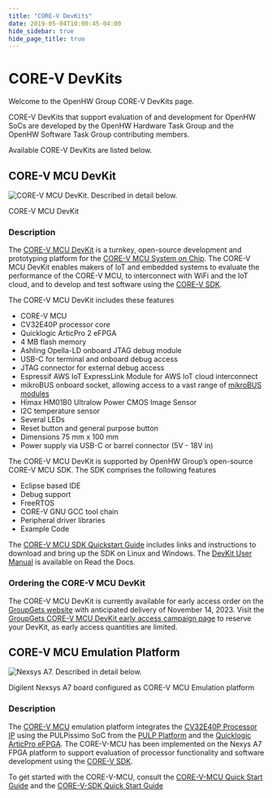 ```yaml
---
title: "CORE-V DevKits"
date: 2019-05-04T10:00:45-04:00
hide_sidebar: true
hide_page_title: true
---
```


# CORE-V DevKits

Welcome to the OpenHW Group CORE-V DevKits page.

CORE-V DevKits that support evaluation of and development for OpenHW SoCs are developed by the OpenHW Hardware Task Group and the OpenHW Software Task Group contributing members.

Available CORE-V DevKits are listed below.

## CORE-V MCU DevKit

![CORE-V MCU DevKit. Described in detail below.](/images/core-v-devkits/core-v-mcu-devkit-top.png)

CORE-V MCU DevKit

### Description

The [CORE-V MCU DevKit](https://github.com/openhwgroup/core-v-mcu-devkit) is a turnkey, open-source development and prototyping platform for the [CORE-V MCU System on Chip](https://github.com/openhwgroup/core-v-mcu). The CORE-V MCU DevKit enables makers of IoT and embedded systems to evaluate the performance of the CORE-V MCU, to interconnect with WiFi and the IoT cloud, and to develop and test software using the [CORE-V SDK](https://github.com/openhwgroup/core-v-sdk).

The CORE-V MCU DevKit includes these features

- CORE-V MCU
- CV32E40P processor core
- Quicklogic ArticPro 2 eFPGA
- 4 MB flash memory
- Ashling Opella-LD onboard JTAG debug module
- USB-C for terminal and onboard debug access
- JTAG connector for external debug access
- Espressif AWS IoT ExpressLink Module for AWS IoT cloud interconnect
- mikroBUS onboard socket, allowing access to a vast range of [mikroBUS modules](https://www.mikroe.com/mikrobus)
- Himax HM01B0 Ultralow Power CMOS Image Sensor
- I2C temperature sensor
- Several LEDs
- Reset button and general purpose button
- Dimensions 75 mm x 100 mm
- Power supply via USB-C or barrel connector (5V - 18V in)

The CORE-V MCU DevKit is supported by OpenHW Group’s open-source CORE-V MCU SDK. The SDK comprises the following features

- Eclipse based IDE
- Debug support
- FreeRTOS
- CORE-V GNU GCC tool chain
- Peripheral driver libraries
- Example Code

The [CORE-V MCU SDK Quickstart Guide](https://github.com/openhwgroup/core-v-sdk/blob/main/README.md) includes links and instructions to download and bring up the SDK on Linux and Windows. The [DevKit User Manual](https://docs.openhwgroup.org/projects/core-v-mcu-devkit-user-manual/en/latest/) is available on Read the Docs.

### Ordering the CORE-V MCU DevKit

The CORE-V MCU DevKit  is currently available for early access order on the [GroupGets website](https://groupgets.com/) with anticipated delivery of November 14, 2023. Visit the [GroupGets CORE-V MCU DevKit early access campaign page](https://groupgets.com/campaigns/1040-core-v-mcu-devkit) to reserve your DevKit, as early access quantities are limited.

## CORE-V MCU Emulation Platform

![Nexsys A7. Described in detail below.](/images/core-v-devkits/nexys-a7.jpg)

Digilent Nexsys A7 board configured as CORE-V MCU Emulation platform

### Description

The [CORE-V MCU](https://github.com/openhwgroup/core-v-mcu) emulation platform integrates the [CV32E40P Processor IP](https://github.com/openhwgroup/cv32e40p) using the PULPissimo SoC from the [PULP Platform](https://pulp-platform.org/) and the [Quicklogic ArticPro eFPGA](https://www.quicklogic.com/products/efpga/arcticpro/). The CORE-V-MCU has been implemented on the Nexys A7 FPGA platform to support evaluation of processor functionality and software development using the [CORE-V SDK](https://github.com/openhwgroup/core-v-sdk).

To get started with the CORE-V-MCU, consult the [CORE-V-MCU Quick Start Guide](https://github.com/openhwgroup/core-v-mcu/blob/master/emulation/quickstart/README.md) and the [CORE-V-SDK Quick Start Guide](https://github.com/openhwgroup/core-v-sdk/blob/main/README.md)

